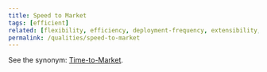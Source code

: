 ```yaml
---
title: Speed to Market
tags: [efficient]
related: [flexibility, efficiency, deployment-frequency, extensibility, lead-time-for-changes, cycle-time]
permalink: /qualities/speed-to-market
---
```


See the synonym: [Time-to-Market](/qualities/time-to-market).

